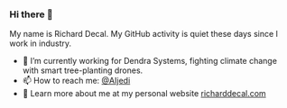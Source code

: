 ### Hi there 👋

My name is Richard Decal. My GitHub activity is quiet these days since I work in industry.

- 🔭 I’m currently working for Dendra Systems, fighting climate change with smart tree-planting drones.
- 📫 How to reach me: [@AIjedi](https://twitter.com/AIjedi)
- 💬 Learn more about me at my personal website [richarddecal.com](richarddecal.com)
